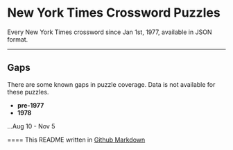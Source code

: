 # New York Times Crossword Puzzles

Every New York Times crossword since Jan 1st, 1977, available in JSON format.

---

## Gaps
There are some known gaps in puzzle coverage. Data is not available for these puzzles.

+ **pre-1977**
+ **1978**

...Aug 10 - Nov 5

====
This README written in [Github Markdown](https://github.com/adam-p/markdown-here/wiki/Markdown-Cheatsheet)
